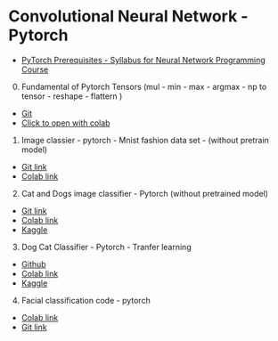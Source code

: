 # Convolutional Neural Network - Pytorch 

 - [PyTorch Prerequisites - Syllabus for Neural Network Programming Course ](https://www.youtube.com/watch?v=v5cngxo4mIg&list=PLZbbT5o_s2xrfNyHZsM6ufI0iZENK9xgG)
0. Fundamental of Pytorch Tensors (mul - min - max - argmax - np to tensor - reshape - flattern )
 - [Git](https://github.com/lmadhuranga/Pytorch-CNN/blob/master/0.Pytorch-fundamental-Tensor-Explained.ipynb)
 - [Click to open with colab](https://colab.research.google.com/github/lmadhuranga/Pytorch-CNN/blob/master/0.Pytorch-fundamental-Tensor-Explained.ipynb)
 
 
1. Image classier - pytorch - Mnist fashion data set - (without pretrain model)
  - [Git link](https://deeplizard.com/learn/video/v5cngxo4mIg)
  - [Colab link](https://colab.research.google.com/github/lmadhuranga/Pytorch-CNN-NN-DNN-Tutorial/blob/master/1.CNN%20Training%20with%20Fashion%20Data%20set%20-%20Pytorch%20A%20-%20Z.ipynb)


2. Cat and Dogs image classifier - Pytorch (without pretrained model)
  - [Git link](https://github.com/lmadhuranga/Pytorch-CNN-NN-DNN-Tutorial/blob/master/2_cnn_pytroch_Dog_Cat_Classifier.ipynb)
  - [Colab link](https://colab.research.google.com/github/lmadhuranga/Pytorch-CNN-NN-DNN-Tutorial/blob/master/2_cnn_pytroch_Dog_Cat_Classifier.ipynb)
  - [Kaggle](https://www.kaggle.com/lmadhuranga/dog-cat-classifier-pytorch)


3. Dog Cat Classifier - Pytorch - Tranfer learning
 - [Github](https://github.com/lmadhuranga/Pytorch-CNN/blob/master/3.Dog%20Cat%20Classifier%20-%20Pretrained%20-%20pytroch.ipynb)
 - [Colab link](https://colab.research.google.com/github/lmadhuranga/Pytorch-CNN/blob/master/3.Dog%20Cat%20Classifier%20-%20Pretrained%20-%20pytroch.ipynb)
 - [Kaggle](https://www.kaggle.com/lmadhuranga/dog-cat-classifier-pretrained-pytorch)


4. Facial classification code - pytorch
  - [Colab link](https://colab.research.google.com/github/lmadhuranga/Pytorch-CNN-NN-DNN-Tutorial/blob/master/Binary_face_classifier.ipynb)
  - [Git link](https://github.com/lmadhuranga/Pytorch-CNN-NN-DNN-Tutorial/blob/master/Binary_face_classifier.ipynb)
